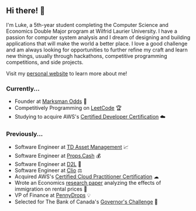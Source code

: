## Hi there! 👋

I'm Luke, a 5th-year student completing the Computer Science and Economics Double Major program at Wilfrid Laurier University. I have a passion for computer system analysis and I dream of designing and building applications that will make the world a better place. I love a good challenge and am always looking for opportunities to further refine my craft and learn new things, usually through hackathons, competitive programming competitions, and side projects.

Visit my [personal website](https://www.lukedasios.com/) to learn more about me! 

### Currently...
- Founder at [Marksman Odds](https://www.marksmanodds.com/) :dart:
- Competitively Programming on [LeetCode](https://leetcode.com/Luke_Das/) 🏆
- Studying to acquire AWS's [Certified Developer Certification](https://aws.amazon.com/certification/certified-developer-associate/?trk=388d2989-92ff-4df0-b2ee-d3064582f09e&sc_channel=ps&ef_id=CjwKCAjwpJWoBhA8EiwAHZFzfh9RO8Iovt_cV_3daK5EaH9Dkw5Zze3w5qbl_KFEp6ZagIpjJYFliRoCmDYQAvD_BwE:G:s&s_kwcid=AL!4422!3!508672714309!e!!g!!aws%20developer%20certification!11138243030!106933369902) ☁️

### Previously...
- Software Engineer at [TD Asset Management](https://www.td.com/gl/en/global-investment-solutions/about-us/our-business/td-asset-management) 📈
- Software Engineer at [Props.Cash](https://props.cash/) 💰
- Software Engineer at [D2L](https://www.d2l.com/) 🏫
- Software Engineer at [Clio](https://www.clio.com/) ⚖️
- Acquired AWS's [Certified Cloud Practitioner Certification](https://www.credly.com/badges/6bce9f58-f523-4a3f-8f48-65e11a84bc98/public_url) ☁
- Wrote an Economics [research paper](https://docs.google.com/document/d/1Hc-xWqiaFLRx9VlxLxSlppWmTNr_Tcyk5FbokxV6wdQ) analyzing the effects of immigration on rental prices 📃
- VP of Finance at [PennyDrops](https://www.pennydrops.org/) 💡
- Selected for The Bank of Canada's [Governor's Challenge](https://www.bankofcanada.ca/research/governors-challenge/) 🏦
